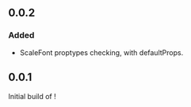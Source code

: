 
## 0.0.2
### Added
- ScaleFont proptypes checking, with defaultProps.

## 0.0.1
Initial build of <ScaleFont>!